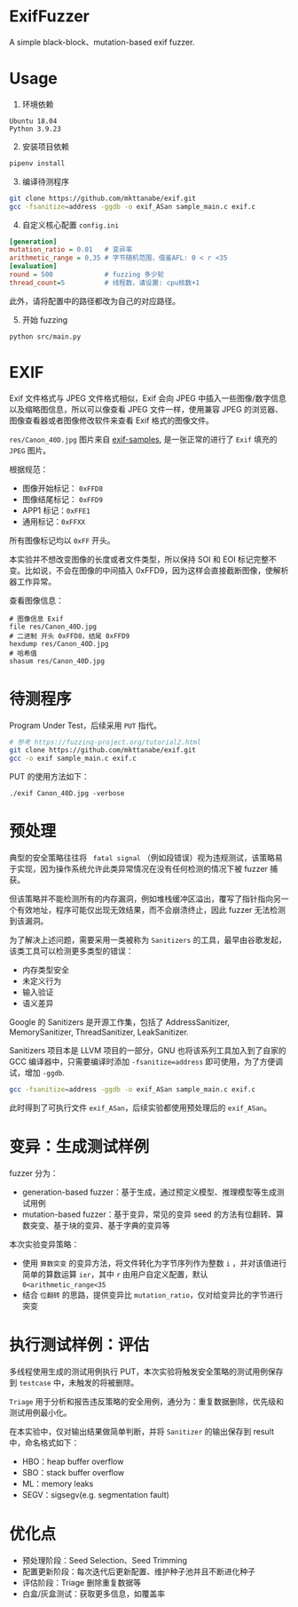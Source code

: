 # ExifFuzzer

A simple black-block、mutation-based exif fuzzer.

# Usage

1. 环境依赖

```
Ubuntu 18.04
Python 3.9.23
```

2. 安装项目依赖

```sh
pipenv install
```

3. 编译待测程序

```sh
git clone https://github.com/mkttanabe/exif.git
gcc -fsanitize=address -ggdb -o exif_ASan sample_main.c exif.c
```

4. 自定义核心配置 `config.ini`

```ini
[generation]
mutation_ratio = 0.01   # 变异率
arithmetic_range = 0,35 # 字节随机范围，借鉴AFL: 0 < r <35
[evaluation]
round = 500             # fuzzing 多少轮
thread_count=5          # 线程数，请设置: cpu核数+1
```

此外，请将配置中的路径都改为自己的对应路径。

5. 开始 fuzzing

```sh
python src/main.py
```

# EXIF

Exif 文件格式与 JPEG 文件格式相似，Exif 会向 JPEG 中插入一些图像/数字信息以及缩略图信息，所以可以像查看 JPEG 文件一样，使用兼容 JPEG 的浏览器、图像查看器或者图像修改软件来查看 Exif 格式的图像文件。

`res/Canon_40D.jpg` 图片来自 [exif-samples](https://github.com/ianare/exif-samples/tree/master/jpg), 是一张正常的进行了 `Exif` 填充的 `JPEG` 图片。

根据规范：

- 图像开始标记： `0xFFD8`
- 图像结尾标记： `0xFFD9`
- APP1 标记：`0xFFE1`
- 通用标记：`0xFFXX`

所有图像标记均以 `0xFF` 开头。

本实验并不想改变图像的长度或者文件类型，所以保持 SOI 和 EOI 标记完整不变。比如说，不会在图像的中间插入 0xFFD9，因为这样会直接截断图像，使解析器工作异常。

查看图像信息：

```shell
# 图像信息 Exif
file res/Canon_40D.jpg
# 二进制 开头 0xFFD8，结尾 0xFFD9
hexdump res/Canon_40D.jpg
# 哈希值
shasum res/Canon_40D.jpg
```

# 待测程序

Program Under Test，后续采用 `PUT` 指代。

```sh
# 参考 https://fuzzing-project.org/tutorial2.html
git clone https://github.com/mkttanabe/exif.git
gcc -o exif sample_main.c exif.c
```

PUT 的使用方法如下：

```
./exif Canon_40D.jpg -verbose
```

# 预处理

典型的安全策略往往将 ` fatal signal` （例如段错误）视为违规测试，该策略易于实现，因为操作系统允许此类异常情况在没有任何检测的情况下被 fuzzer 捕获。

但该策略并不能检测所有的内存漏洞，例如堆栈缓冲区溢出，覆写了指针指向另一个有效地址，程序可能仅出现无效结果，而不会崩溃终止，因此 fuzzer 无法检测到该漏洞。

为了解决上述问题，需要采用一类被称为 `Sanitizers` 的工具，最早由谷歌发起，该类工具可以检测更多类型的错误：

- 内存类型安全
- 未定义行为
- 输入验证
- 语义差异

Google 的 Sanitizers 是开源工作集，包括了 AddressSanitizer, MemorySanitizer, ThreadSanitizer, LeakSanitizer.

Sanitizers 项目本是 LLVM 项目的一部分，GNU 也将该系列工具加入到了自家的 GCC 编译器中，只需要编译时添加 `-fsanitize=address` 即可使用，为了方便调试，增加 `-ggdb`.

```sh
gcc -fsanitize=address -ggdb -o exif_ASan sample_main.c exif.c
```

此时得到了可执行文件 `exif_ASan`，后续实验都使用预处理后的 `exif_ASan`。

# 变异：生成测试样例

fuzzer 分为：

- generation-based fuzzer：基于生成，通过预定义模型、推理模型等生成测试用例
- mutation-based fuzzer：基于变异，常见的变异 seed 的方法有位翻转、算数突变、基于块的变异、基于字典的变异等

本次实验变异策略：

- 使用 `算数突变` 的变异方法，将文件转化为字节序列作为整数 `i` ，并对该值进行简单的算数运算 `i±r`，其中 `r` 由用户自定义配置，默认 `0<arithmetic_range<35`
- 结合 `位翻转` 的思路，提供变异比 `mutation_ratio`，仅对给变异比的字节进行突变

# 执行测试样例：评估

多线程使用生成的测试用例执行 PUT，本次实验将触发安全策略的测试用例保存到 `testcase` 中，未触发的将被删除。

`Triage` 用于分析和报告违反策略的安全用例，通分为：重复数据删除，优先级和测试用例最小化。

在本实验中，仅对输出结果做简单判断，并将 `Sanitizer` 的输出保存到 result 中，命名格式如下：

- HBO：heap buffer overflow
- SBO：stack buffer overflow
- ML：memory leaks
- SEGV：sigsegv(e.g. segmentation fault)

# 优化点

- 预处理阶段：Seed Selection、Seed Trimming
- 配置更新阶段：每次迭代后更新配置、维护种子池并且不断进化种子
- 评估阶段：Triage 删除重复数据等
- 白盒/灰盒测试：获取更多信息，如覆盖率
